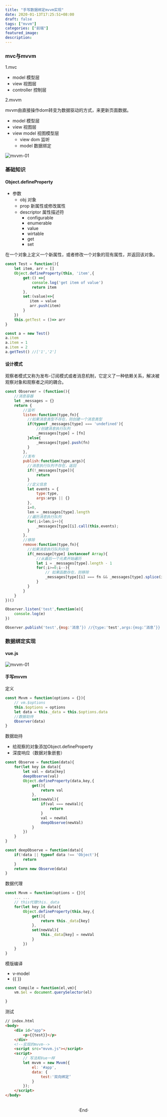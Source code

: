```yaml
---
title: "手写数据绑定mvvm实现"
date: 2020-01-13T17:25:51+08:00
draft: false
tags: ["mvvm"]
categories: ["前端"]
featured_image: 
description: 
---
```


### mvc与mvvm

1.mvc

- model 模型层
- view 视图层
- controller 控制层

2.mvvm

mvvm由直接操作dom转变为数据驱动的方式，来更新页面数据。

- model 模型层
- view 视图层
- view model 视图模型层
  - view dom 监听
  - model 数据绑定

<img alt="mvvm-01" src="https://rudyarchitect.github.io/blog-images/frontend/frontend_mvvm-01.png">

### 基础知识

#### Object.defineProperty

  - 参数
    - obj 对象
    - prop 新属性或修改属性
    - descriptor 属性描述符
      - configurable
      - enumerable
      - value
      - wirtable
      - get
      - set


在一个对象上定义一个新属性，或者修改一个对象的现有属性，并返回该对象。

```javascript
const Test = function(){
    let item, arr = []
    Object.defineProperty(this, 'item',{
        get:() =>{
            console.log('get item of value')
            return item
        },
        set:(value)=>{
           item = value
           arr.push(item)
        }
    })
    this.getTest = ()=> arr
}

const a = new Test()
a.item
a.item = 1
a.item = 2
a.getTest() //['1','2']
```


#### 设计模式 

  观察者模式又称为发布-订阅模式或者消息机制，它定义了一种依赖关系，解决被观察对象和观察者之间的耦合。


  ```javascript
  const Observer = (function(){
      //消息容器
      let _messages = {}
      return {
          //监听
          listen:function(type,fn){
            //如果消息类型不存在，则创建一个消息类型
            if(typeof _messages[type] === 'undefined'){
                //创建消息执行队列
                _messages[type] = [fn]
            }else{
                _messages[type].push(fn)
            }
          },
          //发布
          publish:function(type,args){
            //消息执行队列不存在，返回
            if(!_messages[type]){
                return
            }
            //定义信息
            let events = {
                type:type,
                args:args || {}
            },
            i=0,
            len = _messages[type].length
            //遍历消息执行队列
            for(;i<len;i++){
                _messages[type][i].call(this,events);
            }
          },
          //移除
          remove:function(type,fn){
            //如果消息执行队列存在
            if(_message[type] instanceof Array){
                //从最后一个元素开始遍历
                let i = _messages[type].length - 1
                for(;i>=0;i--){
                    // 如果函数存在，则移除
                    _messages[type][i] === fn && _messages[type].splice(i,1)
                }
            }
          }
      }
  })()

  Observer.listen('test',function(e){
      console.log(e)
  })

  Observer.publish('test',{msg:'消息’}) //{type:'test',args:{msg:‘消息’}}
  ```



### 数据绑定实现

#### vue.js

<img alt="mvvm-01" src="https://rudyarchitect.github.io/blog-images/frontend/frontend_mvvm-02.png">

#### 手写mvvm

定义

```javascript
const Mvvm = function(options = {}){
    // vm.$options
    this.$options = options
    let data = this._data = this.$options.data
    //数据劫持
    Observer(data)
}
```

数据劫持

- 给观察的对象添加Object.defineProperty
- 深度响应（数据对象嵌套）

```javascript
const Observe = function(data){
    for(let key in data){
        let val = data[key]
        deepObserve(val)
        Object.defineProperty(data,key,{
            get(){
                return val
            },
            set(newVal){
                if(val === newVal){
                    return
                }
                val = newVal
                deepObserve(newVal)
            }
        })
    }
}

const deepObserve = function(data){
    if(!data || typeof data !== 'Object'){
        return
    }
    return new Observe(data)
}
```

数据代理

```javascript
const Mvvm = function(options = {}){
    ... ...
    // this代理this._data
    for(let key in data){
        Object.defineProperty(this,key,{
            get(){
                return this._data[key]
            },
            set(newVal){
                this._data[key] = newVal
            }
        })
    }  
}
```

模版编译

- v-model
- {{ }}

```javascript
const Compile = function(el,vm){
    vm.$el = document.querySelector(el)

}
```

测试

```html
// index.html
<body>
    <div id="app">
        <p>{{test}}</p>
    </div>
    <!--实现的mvvm-->
    <script src="mvvm.js"></script>
    <script>
        // 写法和Vue一样
        let mvvm = new Mvvm({
            el: '#app',
            data: {    
                test:'双向绑定‘
            }
        });
    </script>
</body>

```

<br>

<center>  ·End·  </center>